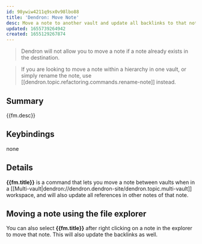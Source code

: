 ```yaml
---
id: 98ywiw4211q9sx0v98lbo88
title: 'Dendron: Move Note'
desc: Move a note to another vault and update all backlinks to that note.
updated: 1655739264942
created: 1655129267874
---
```


> Dendron will not allow you to move a note if a note already exists in the destination.

> If you are looking to move a note within a hierarchy in one vault, or simply rename the note, use [[dendron.topic.refactoring.commands.rename-note]] instead.

## Summary
{{fm.desc}}

## Keybindings
none

## Details

**{{fm.title}}** is a command that lets you move a note between vaults when in a [[Multi-vault|dendron://dendron.dendron-site/dendron.topic.multi-vault]] workspace, and will also update all references in other notes of that note.

## Moving a note using the file explorer
You can also select **{{fm.title}}** after right clicking on a note in the explorer to move that note. This will also update the backlinks as well.
